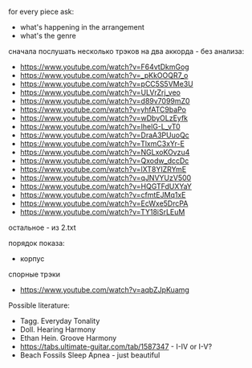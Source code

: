 for every piece ask:
- what's happening in the arrangement
- what's the genre

сначала послушать несколько трэков на два аккорда - без анализа:
- https://www.youtube.com/watch?v=F64vtDkmGog
- https://www.youtube.com/watch?v=_pKkOOQR7_o
- https://www.youtube.com/watch?v=pCC5S5VMe3U
- https://www.youtube.com/watch?v=ULVrZrj_veo
- https://www.youtube.com/watch?v=d89v7099mZ0
- https://www.youtube.com/watch?v=yhfATC9baPo
- https://www.youtube.com/watch?v=wDbyOLzEyfk
- https://www.youtube.com/watch?v=IhelG-L_vT0
- https://www.youtube.com/watch?v=DraA3PUuoQc
- https://www.youtube.com/watch?v=TlxmC3xYr-E
- https://www.youtube.com/watch?v=NGLxoKOvzu4
- https://www.youtube.com/watch?v=Qxodw_dccDc
- https://www.youtube.com/watch?v=lXT8YIZRYmE
- https://www.youtube.com/watch?v=qJNVYUzV500
- https://www.youtube.com/watch?v=HQGTFdUXYaY
- https://www.youtube.com/watch?v=cfmtEJMq1xE
- https://www.youtube.com/watch?v=EcWxe5DrcPA
- https://www.youtube.com/watch?v=TY18iSrLEuM

остальное - из 2.txt

порядок показа:
- корпус



спорные трэки
- https://www.youtube.com/watch?v=aqbZJpKuamg

Possible literature:
- Tagg. Everyday Tonality
- Doll. Hearing Harmony
- Ethan Hein. Groove Harmony
- https://tabs.ultimate-guitar.com/tab/1587347 - I-IV or I-V?
- Beach Fossils Sleep Apnea - just beautiful
